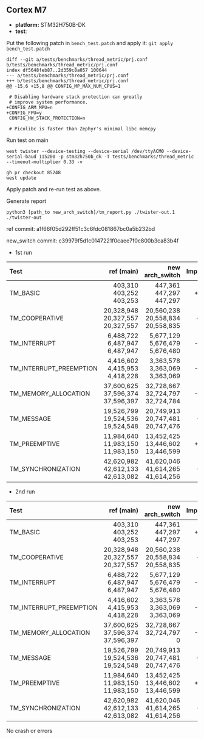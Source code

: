 
## Cortex M7
- **platform:** STM32H750B-DK
- **test**:

Put the following patch in `bench_test.patch` and apply it: `git apply bench_test.patch`
```
diff --git a/tests/benchmarks/thread_metric/prj.conf b/tests/benchmarks/thread_metric/prj.conf
index df5648feb87..2d359c8a057 100644
--- a/tests/benchmarks/thread_metric/prj.conf
+++ b/tests/benchmarks/thread_metric/prj.conf
@@ -15,6 +15,8 @@ CONFIG_MP_MAX_NUM_CPUS=1
 
 # Disabling hardware stack protection can greatly
 # improve system performance.
+CONFIG_ARM_MPU=n
+CONFIG_FPU=y
 CONFIG_HW_STACK_PROTECTION=n
 
 # Picolibc is faster than Zephyr's minimal libc memcpy
```

Run test on main
```
west twister --device-testing --device-serial /dev/ttyACM0 --device-serial-baud 115200 -p stm32h750b_dk -T tests/benchmarks/thread_metric --timeout-multiplier 0.33 -v
```

```
gh pr checkout 85248
west update
```

Apply patch and re-run test as above.

Generate report
```
python3 [path_to new_arch_switch]/tm_report.py ./twister-out.1 ./twister-out
```

ref commit: a1f66f05d292ff51c3c6fdc081867bc0a5b232bd

new_switch commit: c39979f5d1c0147221f0caee7f0c800b3ca83b4f

- 1st run

| Test | ref (main) | new arch_switch | Improvement |
|:-----|-----------:|----------------:|:-----------:|
|TM_BASIC|403,310 <br> 403,252 <br> 403,253|447,361 <br> 447,297 <br> 447,297|+10.9%|
|TM_COOPERATIVE|20,328,948 <br> 20,327,557 <br> 20,327,557|20,560,238 <br> 20,558,834 <br> 20,558,835|+1.1%|
|TM_INTERRUPT|6,488,722 <br> 6,487,947 <br> 6,487,947|5,677,129 <br> 5,676,479 <br> 5,676,480|-12.5%|
|TM_INTERRUPT_PREEMPTION|4,416,602 <br> 4,415,953 <br> 4,418,228|3,363,578 <br> 3,363,069 <br> 3,363,069|-23.9%|
|TM_MEMORY_ALLOCATION|37,600,625 <br> 37,596,374 <br> 37,596,397|32,728,667 <br> 32,724,797 <br> 32,724,784|-13.0%|
|TM_MESSAGE|19,526,799 <br> 19,524,536 <br> 19,524,548|20,749,913 <br> 20,747,481 <br> 20,747,476|+6.3%|
|TM_PREEMPTIVE|11,984,640 <br> 11,983,150 <br> 11,983,150|13,452,425 <br> 13,446,602 <br> 13,446,599|+12.2%|
|TM_SYNCHRONIZATION|42,620,982 <br> 42,612,133 <br> 42,613,082|41,620,046 <br> 41,614,265 <br> 41,614,256|-2.3%|

- 2nd run

| Test | ref (main) | new arch_switch | Improvement |
|:-----|-----------:|----------------:|:-----------:|
|TM_BASIC|403,310 <br> 403,252 <br> 403,253|447,361 <br> 447,297 <br> 447,297|+10.9%|
|TM_COOPERATIVE|20,328,948 <br> 20,327,557 <br> 20,327,557|20,560,238 <br> 20,558,834 <br> 20,558,835|+1.1%|
|TM_INTERRUPT|6,488,722 <br> 6,487,947 <br> 6,487,947|5,677,129 <br> 5,676,479 <br> 5,676,480|-12.5%|
|TM_INTERRUPT_PREEMPTION|4,416,602 <br> 4,415,953 <br> 4,418,228|3,363,578 <br> 3,363,069 <br> 3,363,069|-23.9%|
|TM_MEMORY_ALLOCATION|37,600,625 <br> 37,596,374 <br> 37,596,397|32,728,667 <br> 32,724,797 <br> 0|-42.0%|
|TM_MESSAGE|19,526,799 <br> 19,524,536 <br> 19,524,548|20,749,913 <br> 20,747,481 <br> 20,747,476|+6.3%|
|TM_PREEMPTIVE|11,984,640 <br> 11,983,150 <br> 11,983,150|13,452,425 <br> 13,446,602 <br> 13,446,599|+12.2%|
|TM_SYNCHRONIZATION|42,620,982 <br> 42,612,133 <br> 42,613,082|41,620,046 <br> 41,614,265 <br> 41,614,256|-2.3%|

No crash or errors